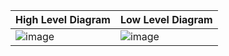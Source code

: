 High Level Diagram | Low Level Diagram
------------------ | -----------------
![image](https://user-images.githubusercontent.com/104186419/164913650-07afe318-cf3f-4590-9231-a2b72894b494.png) | ![image](https://user-images.githubusercontent.com/104186419/164913763-e47a9959-f575-4171-a228-5628abbab0b7.png)


